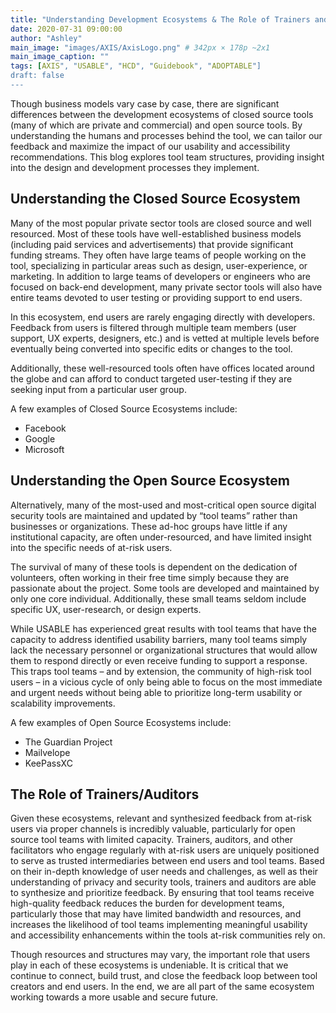 ```yaml
---
title: "Understanding Development Ecosystems & The Role of Trainers and Auditors"
date: 2020-07-31 09:00:00
author: "Ashley"
main_image: "images/AXIS/AxisLogo.png" # 342px × 178p ~2x1
main_image_caption: ""
tags: [AXIS", "USABLE", "HCD", "Guidebook", "ADOPTABLE"]
draft: false
---
```


Though business models vary case by case, there are significant differences between the development ecosystems of closed source tools (many of which are private and commercial) and open source tools. By understanding the humans and processes behind the tool, we can tailor our feedback and maximize the impact of our usability and accessibility recommendations. This blog explores tool team structures, providing insight into the design and development processes they implement.

## Understanding the Closed Source Ecosystem

Many of the most popular private sector tools are closed source and well resourced. Most of these tools have well-established business models (including paid services and advertisements) that provide significant funding streams. They often have large teams of people working on the tool, specializing in particular areas such as design, user-experience, or marketing. In addition to large teams of developers or engineers who are focused on back-end development, many private sector tools will also have entire teams devoted to user testing or providing support to end users.

In this ecosystem, end users are rarely engaging directly with developers. Feedback from users is filtered through multiple team members (user support, UX experts, designers, etc.) and is vetted at multiple levels before eventually being converted into specific edits or changes to the tool.  

Additionally, these well-resourced tools often have offices located around the globe and can afford to conduct targeted user-testing if they are seeking input from a particular user group.

A few examples of Closed Source Ecosystems include:

- Facebook
- Google
- Microsoft

## Understanding the Open Source Ecosystem

Alternatively, many of the most-used and most-critical open source digital security tools are maintained and updated by “tool teams” rather than businesses or organizations. These ad-hoc groups have little if any institutional capacity, are often under-resourced, and have limited insight into the specific needs of at-risk users.

The survival of many of these tools is dependent on the dedication of volunteers, often working in their free time simply because they are passionate about the project. Some tools are developed and maintained by only one core individual. Additionally, these small teams seldom include specific UX, user-research, or design experts.


While USABLE has experienced great results with tool teams that have the capacity to address identified usability barriers, many tool teams simply lack the necessary personnel or organizational structures that would allow them to respond directly or even receive funding to support a response. This traps tool teams – and by extension, the community of high-risk tool users – in a vicious cycle of only being able to focus on the most immediate and urgent needs without being able to prioritize long-term usability or scalability improvements.

A few examples of Open Source Ecosystems include:
- The Guardian Project
- Mailvelope
- KeePassXC

## The Role of Trainers/Auditors

Given these ecosystems, relevant and synthesized feedback from at-risk users via proper channels is incredibly valuable, particularly for open source tool teams with limited capacity. Trainers, auditors, and other facilitators who engage regularly with at-risk users are uniquely positioned to serve as trusted intermediaries between end users and tool teams. Based on their in-depth knowledge of user needs and challenges, as well as their understanding of privacy and security tools, trainers and auditors are able to synthesize and prioritize feedback. By ensuring that tool teams receive high-quality feedback reduces the burden for development teams, particularly those that may have limited bandwidth and resources, and increases the likelihood of tool teams implementing meaningful usability and accessibility enhancements within the tools at-risk communities rely on.

Though resources and structures may vary, the important role that users play in each of these ecosystems is undeniable. It is critical that we continue to connect, build trust, and close the feedback loop between tool creators and end users. In the end, we are all part of the same ecosystem working towards a more usable and secure future.
